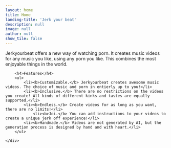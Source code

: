 ```yaml
---
layout: home
title: Home
landing-title: 'Jerk your beat'
description: null
image: null
author: null
show_tile: false
---
```


Jerkyourbeat offers a new way of watching porn. It creates music videos for any music you like, using any porn you like. This combines the most enjoyable things in the world.

<div class="6u 12u$(small)">

		<h4>Features</h4>
		<ul>
			<li><b>Customizable.</b> Jerkyourbeat creates awesome music videos. The choice of music and porn in entierly up to you!</li>
			<li><b>Inclusive.</b> There are no restrictions on the videos you create! All kinds of different kinks and tastes are equally supported.</li>
   			<li><b>Endless.</b> Create videos for as long as you want, there are no limits!</li>
      			<li><b>Joi.</b> You can add instructions to your videos to create a unique jerk off experience!</li>
   			<li><b>Handmade.</b> Videos are not generated by AI, but the generation process is designed by hand and with heart.</li>
		</ul>

	</div>
